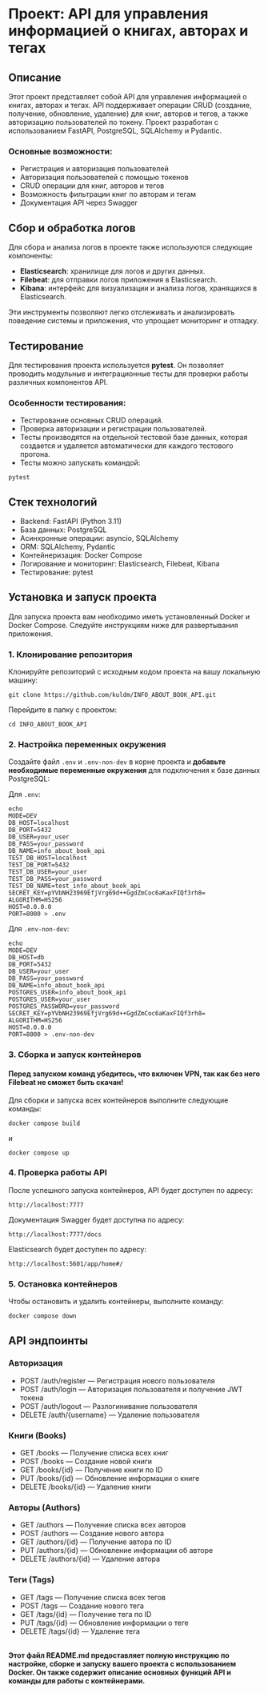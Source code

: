 # Проект: API для управления информацией о книгах, авторах и тегах

## Описание

Этот проект представляет собой API для управления информацией о книгах, авторах и тегах. API поддерживает операции CRUD (создание, получение, обновление, удаление) для книг, авторов и тегов, а также авторизацию пользователей по токену. Проект разработан с использованием FastAPI, PostgreSQL, SQLAlchemy и Pydantic.

### Основные возможности:

- Регистрация и авторизация пользователей
- Авторизация пользователей с помощью токенов
- CRUD операции для книг, авторов и тегов
- Возможность фильтрации книг по авторам и тегам
- Документация API через Swagger

## Сбор и обработка логов

Для сбора и анализа логов в проекте также используются следующие компоненты:
- **Elasticsearch**: хранилище для логов и других данных.
- **Filebeat**: для отправки логов приложения в Elasticsearch.
- **Kibana**: интерфейс для визуализации и анализа логов, хранящихся в Elasticsearch.

Эти инструменты позволяют легко отслеживать и анализировать поведение системы и приложения, что упрощает мониторинг и отладку.

## Тестирование

Для тестирования проекта используется **pytest**. Он позволяет проводить модульные и интеграционные тесты для проверки работы различных компонентов API.

### Особенности тестирования:

- Тестирование основных CRUD операций.
- Проверка авторизации и регистрации пользователей.
- Тесты производятся на отдельной тестовой базе данных, которая создается и удаляется автоматически для каждого тестового прогона.
- Тесты можно запускать командой:
```
pytest
```

## Стек технологий

- Backend: FastAPI (Python 3.11)
- База данных: PostgreSQL
- Асинхронные операции: asyncio, SQLAlchemy
- ORM: SQLAlchemy, Pydantic
- Контейнеризация: Docker Compose
- Логирование и мониторинг: Elasticsearch, Filebeat, Kibana
- Тестирование: pytest

## Установка и запуск проекта

Для запуска проекта вам необходимо иметь установленный Docker и Docker Compose. Следуйте инструкциям ниже для развертывания приложения.

### 1. Клонирование репозитория

Клонируйте репозиторий с исходным кодом проекта на вашу локальную машину:

```
git clone https://github.com/kuldm/INFO_ABOUT_BOOK_API.git
```

Перейдите в папку с проектом:

```
cd INFO_ABOUT_BOOK_API 
```

### 2. Настройка переменных окружения
Создайте файл `.env` и `.env-non-dev` в корне проекта и **добавьте необходимые переменные окружения** для подключения к базе данных PostgreSQL:

Для `.env`:
```
echo 
MODE=DEV
DB_HOST=localhost
DB_PORT=5432
DB_USER=your_user
DB_PASS=your_password
DB_NAME=info_about_book_api
TEST_DB_HOST=localhost
TEST_DB_PORT=5432
TEST_DB_USER=your_user
TEST_DB_PASS=your_password
TEST_DB_NAME=test_info_about_book_api
SECRET_KEY=pYVbNH23969EfjVrg69d++GgdZmCoc6aKaxFIQf3rh8=
ALGORITHM=HS256
HOST=0.0.0.0
PORT=8000 > .env
```

Для `.env-non-dev`:


```
echo 
MODE=DEV
DB_HOST=db
DB_PORT=5432
DB_USER=your_user
DB_PASS=your_password
DB_NAME=info_about_book_api
POSTGRES_USER=info_about_book_api
POSTGRES_USER=your_user
POSTGRES_PASSWORD=your_password
SECRET_KEY=pYVbNH23969EfjVrg69d++GgdZmCoc6aKaxFIQf3rh8=
ALGORITHM=HS256
HOST=0.0.0.0
PORT=8000 > .env-non-dev
```

### 3. Сборка и запуск контейнеров
#### **Перед запуском команд убедитесь, что включен VPN, так как без него Filebeat не сможет быть скачан!**

Для сборки и запуска всех контейнеров выполните следующие команды:

```
docker compose build
```
и
```
docker compose up
```


### 4. Проверка работы API

После успешного запуска контейнеров, API будет доступен по адресу: 
```
http://localhost:7777
```

Документация Swagger будет доступна по адресу:
```
http://localhost:7777/docs
```

Elasticsearch будет доступен по адресу:
```
http://localhost:5601/app/home#/
```

### 5. Остановка контейнеров

Чтобы остановить и удалить контейнеры, выполните команду:

```
docker compose down
```

## API эндпоинты
### Авторизация
- POST /auth/register — Регистрация нового пользователя
- POST /auth/login — Авторизация пользователя и получение JWT токена
- POST /auth/logout — Разлогинивание пользователя
- DELETE /auth/{username} — Удаление пользователя
### Книги (Books)
- GET /books — Получение списка всех книг
- POST /books — Создание новой книги
- GET /books/{id} — Получение книги по ID
- PUT /books/{id} — Обновление информации о книге
- DELETE /books/{id} — Удаление книги
### Авторы (Authors)
- GET /authors — Получение списка всех авторов
- POST /authors — Создание нового автора
- GET /authors/{id} — Получение автора по ID
- PUT /authors/{id} — Обновление информации об авторе
- DELETE /authors/{id} — Удаление автора
### Теги (Tags)
- GET /tags — Получение списка всех тегов
- POST /tags — Создание нового тега
- GET /tags/{id} — Получение тега по ID
- PUT /tags/{id} — Обновление информации о теге
- DELETE /tags/{id} — Удаление тега

\
**Этот файл README.md предоставляет полную инструкцию по настройке, сборке и запуску вашего проекта с использованием Docker. Он также содержит описание основных функций API и команды для работы с контейнерами.**